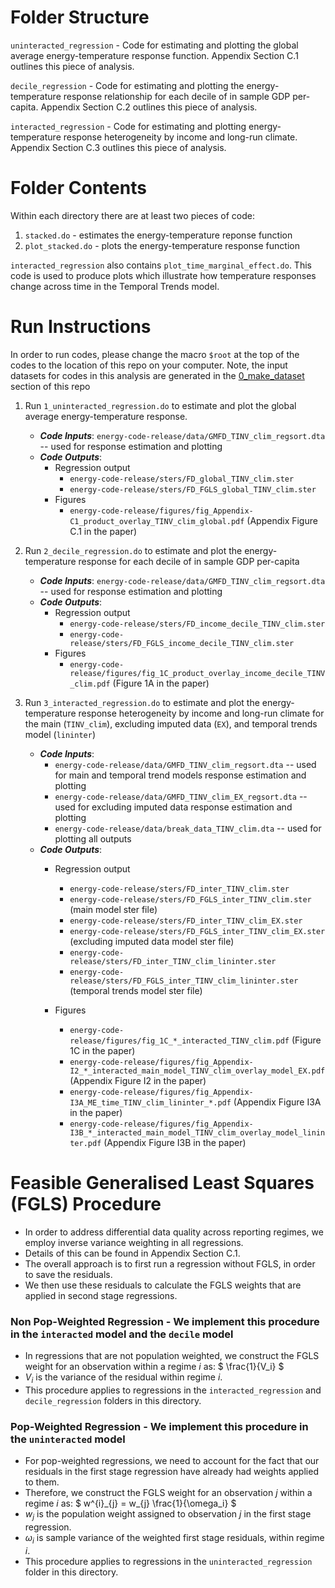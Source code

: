 # Folder Structure

`uninteracted_regression` - Code for estimating and plotting the global average energy-temperature response function. Appendix Section C.1 outlines this piece of analysis.

`decile_regression` - Code for estimating and plotting the energy-temperature response relationship for each decile of in sample GDP per-capita. Appendix Section C.2 outlines this piece of analysis.

`interacted_regression` - Code for estimating and plotting energy-temperature response heterogeneity by income and long-run climate. Appendix Section C.3 outlines this piece of analysis.

# Folder Contents

Within each directory there are at least two pieces of code:
1. `stacked.do` - estimates the energy-temperature reponse function
2. `plot_stacked.do` - plots the energy-temperature response function

`interacted_regression` also contains `plot_time_marginal_effect.do`. This code is used to produce plots which illustrate how temperature responses change across time in the Temporal Trends model. 

# Run Instructions

In order to run codes, please change the macro `$root` at the top of the codes to the location of this repo on your computer. 
Note, the input datasets for codes in this analysis are generated in the [0_make_dataset](https://gitlab.com/ClimateImpactLab/Impacts/energy-code-release/tree/master/0_make_dataset) section of this repo

1. Run `1_uninteracted_regression.do` to estimate and plot the global average energy-temperature response.
	* ***Code Inputs***: `energy-code-release/data/GMFD_TINV_clim_regsort.dta` -- used for response estimation and plotting
	* ***Code Outputs***:
	    * Regression output  
    		* `energy-code-release/sters/FD_global_TINV_clim.ster`
    		* `energy-code-release/sters/FD_FGLS_global_TINV_clim.ster`
		* Figures
	    	* `energy-code-release/figures/fig_Appendix-C1_product_overlay_TINV_clim_global.pdf` (Appendix Figure C.1 in the paper)


2. Run `2_decile_regression.do` to estimate and plot the energy-temperature response for each decile of in sample GDP per-capita
	* ***Code Inputs***: `energy-code-release/data/GMFD_TINV_clim_regsort.dta` -- used for response estimation and plotting
	* ***Code Outputs***:
	    * Regression output  
		    * `energy-code-release/sters/FD_income_decile_TINV_clim.ster`
		    * `energy-code-release/sters/FD_FGLS_income_decile_TINV_clim.ster`
    	* Figures
            * `energy-code-release/figures/fig_1C_product_overlay_income_decile_TINV_clim.pdf` (Figure 1A in the paper)


3. Run `3_interacted_regression.do` to estimate and plot the energy-temperature response heterogeneity by income and long-run climate for the main (`TINV_clim`), excluding imputed data (`EX`), and temporal trends model (`lininter`)
	* ***Code Inputs***: 
		* `energy-code-release/data/GMFD_TINV_clim_regsort.dta` -- used for main and temporal trend models response estimation and plotting
		* `energy-code-release/data/GMFD_TINV_clim_EX_regsort.dta` -- used for excluding imputed data response estimation and plotting
		* `energy-code-release/data/break_data_TINV_clim.dta` -- used for plotting all outputs
	* ***Code Outputs***:
	    * Regression output  
    		* `energy-code-release/sters/FD_inter_TINV_clim.ster`
    		* `energy-code-release/sters/FD_FGLS_inter_TINV_clim.ster` (main model ster file)
    		* `energy-code-release/sters/FD_inter_TINV_clim_EX.ster`
    		* `energy-code-release/sters/FD_FGLS_inter_TINV_clim_EX.ster` (excluding imputed data model ster file)
    		* `energy-code-release/sters/FD_inter_TINV_clim_lininter.ster`
    		* `energy-code-release/sters/FD_FGLS_inter_TINV_clim_lininter.ster` (temporal trends model ster file)

		* Figures
        	* `energy-code-release/figures/fig_1C_*_interacted_TINV_clim.pdf` (Figure 1C in the paper) 
    		* `energy-code-release/figures/fig_Appendix-I2_*_interacted_main_model_TINV_clim_overlay_model_EX.pdf` (Appendix Figure I2 in the paper)
    		* `energy-code-release/figures/fig_Appendix-I3A_ME_time_TINV_clim_lininter_*.pdf` (Appendix Figure I3A in the paper)
    		* `energy-code-release/figures/fig_Appendix-I3B_*_interacted_main_model_TINV_clim_overlay_model_lininter.pdf` (Appendix Figure I3B in the paper)

# Feasible Generalised Least Squares (FGLS) Procedure

* In order to address differential data quality across reporting regimes, we employ inverse variance weighting in all regressions. 
* Details of this can be found in Appendix Section C.1.
* The overall approach is to first run a regression without FGLS, in order to save the residuals.
* We then use these residuals to calculate the FGLS weights that are applied in second stage regressions.

### Non Pop-Weighted Regression - We implement this procedure in the `interacted` model and the `decile` model

* In regressions that are not population weighted, we construct the FGLS weight for an observation within a regime $`i`$ as:
$` \frac{1}{V_i} `$
* $` V_i `$ is the variance of the residual within regime $` i `$.
* This procedure applies to regressions in the `interacted_regression` and `decile_regression` folders in this directory. 

### Pop-Weighted Regression - We implement this procedure in the `uninteracted` model

* For pop-weighted regressions, we need to account for the fact that our residuals in the first stage regression have already had weights applied to them.
* Therefore, we construct the FGLS weight for an observation $` j `$ within a regime $`i`$ as: $` w^{i}_{j} = w_{j} \frac{1}{\omega_i} `$
* $` w_{j} `$ is the population weight assigned to observation $` j `$ in the first stage regression. 
* $` \omega_i `$ is sample variance of the weighted first stage residuals, within regime $` i `$. 
* This procedure applies to regressions in the `uninteracted_regression` folder in this directory. 
